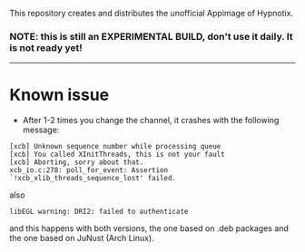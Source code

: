 This repository creates and distributes the unofficial Appimage of Hypnotix.

### NOTE: this is still an EXPERIMENTAL BUILD, don't use it daily. It is not ready yet!

---------------------------------

# Known issue
- After 1-2 times you change the channel, it crashes with the following message:
```
[xcb] Unknown sequence number while processing queue
[xcb] You called XInitThreads, this is not your fault
[xcb] Aborting, sorry about that.
xcb_io.c:278: poll_for_event: Assertion `!xcb_xlib_threads_sequence_lost' failed.
```
also
```
libEGL warning: DRI2: failed to authenticate
```
and this happens with both versions, the one based on .deb packages and the one based on JuNust (Arch Linux).
